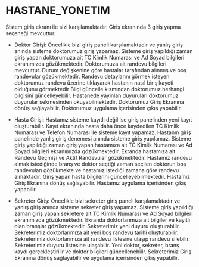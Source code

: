 # HASTANE_YONETIM
Sistem giriş ekranı ile sizi karşılamaktadır. Giriş ekranında 3 giriş yapma seçeneği mevcuttur.
-	Doktor Girişi:
Öncelikle bizi giriş paneli karşılamaktadır ve yanlış giriş anında sisteme doktorumuz giriş yapamaz.
Sisteme giriş yapıldığı zaman giriş yapan doktorumuza ait TC Kimlik Numarası ve Ad Soyad bilgileri ekranımızda gözükmektedir.
Doktorumuza ait randevu bilgileri mevcuttur. Durum değişkenine göre hastalar tarafından alınmış ve boş randevular gözükmektedir.
Randevu detaylarını görmek isteyen doktorumuz randevu üzerine tıklayarak hastanın nasıl bir şikayeti olduğunu görmektedir
Bilgi güncelle kısmından doktorumuz herhangi bilgisini güncelleyebilir.
Hastanede yayınlan duyuruları doktorumuz duyurular sekmesinden okuyabilmektedir.
Doktorumuz Giriş Ekranına dönüş sağlayabilir.
Doktorumuz uygulama içerisinden çıkış yapabilir.

-	Hasta Girişi:
Hastamız sisteme kayıtlı değil ise giriş panelinden yeni kayıt oluşturabilir.
Kayıt ekranında hasta daha önce kaydedilen TC Kimlik Numarası ve Telefon Numarası ile sisteme kayıt yapamaz.
Hastanın giriş panelinde yanlış giriş denemesi anında sisteme giriş yapılamaz.
Sisteme giriş yapıldığı zaman giriş yapan hastamıza ait TC Kimlik Numarası ve Ad Soyad bilgileri ekranımızda gözükmektedir.
Ekranda hastamıza ait Randevu Geçmişi ve Aktif Randevular gözükmektedir.
Hastamız randevu almak istediğinde branş ve doktor seçtiği zaman seçilen doktorun boş randevuları gözükmekte ve hastamız istediği zamana göre randevu almaktadır.
Giriş yapan hasta bilgilerini güncelleyebilmektedir.
Hastamız Giriş Ekranına dönüş sağlayabilir.
Hastamız uygulama içerisinden çıkış yapabilir.

-	Sekreter Giriş:
Öncelikle bizi sekreter giriş paneli karşılamaktadır ve yanlış giriş anında sisteme sekreter giriş yapamaz.
Sisteme giriş yapıldığı zaman giriş yapan sekretere ait TC Kimlik Numarası ve Ad Soyad bilgileri ekranımızda gözükmektedir.
Ekranda doktorlarımıza ait bilgiler ve kayıtlı olan branşlar gözükmektedir.
Sekreterimiz yeni duyuru oluşturabilir.
Sekreterimiz doktorlarımıza ait yeni boş randevu tarihi oluşturabilir.
Sekreterimiz doktorlarımıza ait randevu listesine ulaşıp randevu silebilir. 
Sekreterimiz duyuru listesine ulaşabilir.
Yeni doktor, sekreter, branş kaydı gerçekleştirilir ve doktor bilgileri güncellenebilir.
Sekreterimiz Giriş Ekranına dönüş sağlayabilir ve uygulama içerisinden çıkış yapabilir.
